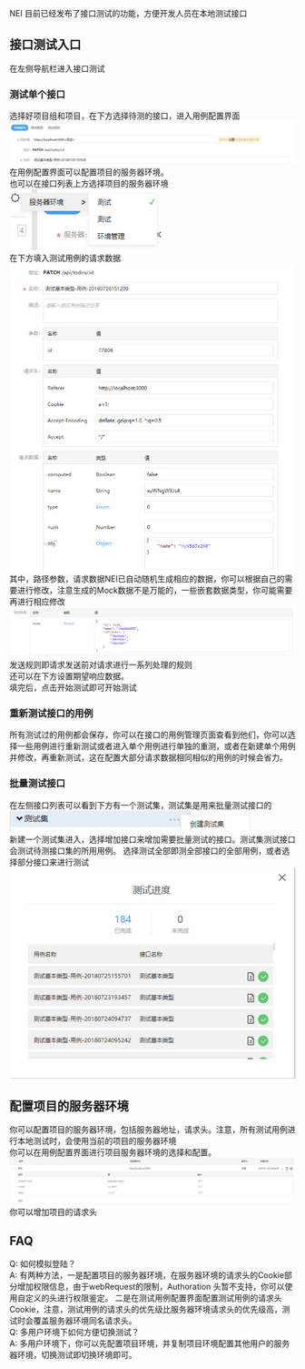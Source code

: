 NEI 目前已经发布了接口测试的功能，方便开发人员在本地测试接口

## 接口测试入口
在左侧导航栏进入接口测试    

### 测试单个接口
选择好项目组和项目，在下方选择待测的接口，进入用例配置界面    
![](./res/interface_test/1.png)    
在用例配置界面可以配置项目的服务器环境。    
也可以在接口列表上方选择项目的服务器环境    
![](./res/interface_test/2.png)    
在下方填入测试用例的请求数据    
![](./res/interface_test/3.png)    
其中，路径参数，请求数据NEI已自动随机生成相应的数据，你可以根据自己的需要进行修改，注意生成的Mock数据不是万能的，一些嵌套数据类型，你可能需要再进行相应修改    
![](./res/interface_test/7.png)    
发送规则即请求发送前对请求进行一系列处理的规则    
还可以在下方设置期望响应数据。    
填完后，点击开始测试即可开始测试

### 重新测试接口的用例
所有测试过的用例都会保存，你可以在接口的用例管理页面查看到他们，你可以选择一些用例进行重新测试或者进入单个用例进行单独的重测，或者在新建单个用例并修改，再重新测试，这在配置大部分请求数据相同相似的用例的时候会省力。

### 批量测试接口
在左侧接口列表可以看到下方有一个测试集，测试集是用来批量测试接口的
![](./res/interface_test/4.png)    
新建一个测试集进入，选择增加接口来增加需要批量测试的接口。测试集测试接口会测试待测接口集的所用用例。
选择测试全部即测全部接口的全部用例，或者选择部分接口来进行测试
![](./res/interface_test/5.png)

## 配置项目的服务器环境
你可以配置项目的服务器环境，包括服务器地址，请求头。注意，所有测试用例进行本地测试时，会使用当前的项目的服务器环境    
你可以在用例配置界面进行项目服务器环境的选择和配置。
![](./res/interface_test/6.png)    
你可以增加项目的请求头


## FAQ
Q: 如何模拟登陆？    
A: 有两种方法，一是配置项目的服务器环境，在服务器环境的请求头的Cookie部分增加权限信息，由于webRequest的限制，Authoration 头暂不支持，你可以使用自定义的头进行权限鉴定。
二是在测试用例配置界面配置测试用例的请求头Cookie，注意，测试用例的请求头的优先级比服务器环境请求头的优先级高，测试时会覆盖服务器环境同名请求头。    
Q: 多用户环境下如何方便切换测试？    
A: 多用户环境下，你可以先配置项目环境，并复制项目环境配置其他用户的服务器环境，切换测试即切换环境即可。    